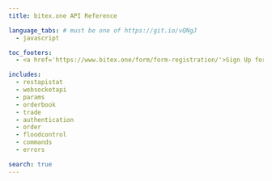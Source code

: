 ```yaml
---
title: bitex.one API Reference

language_tabs: # must be one of https://git.io/vQNgJ
  - javascript

toc_footers:
  - <a href='https://www.bitex.one/form/form-registration/'>Sign Up for a Developer Key</a>

includes:
  - restapistat
  - websocketapi
  - params
  - orderbook
  - trade
  - authentication
  - order
  - floodcontrol
  - commands
  - errors

search: true
---
```




